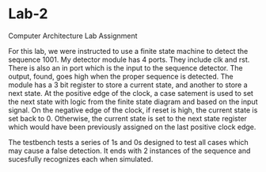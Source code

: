 # Lab-2
Computer Architecture Lab Assignment

For this lab, we were instructed to use a finite state machine to detect the sequence 1001.
My detector module has 4 ports. They include clk and rst. There is also an in port which is the input to the sequence detector. The output, found, goes high when the proper sequence is detected.
The module has a 3 bit register to store a current state, and another to store a next state. At the positive edge of the clock, a case satement is used to set the next state with logic from the finite state diagram and based on the input signal.
On the negative edge of the clock, if reset is high, the current state is set back to 0. Otherwise, the current state is set to the next state register which would have been previously assigned on the last positive clock edge.

The testbench tests a series of 1s and 0s designed to test all cases which may cause a false detection. It ends with 2 instances of the sequence and sucesfully recognizes each when simulated.
